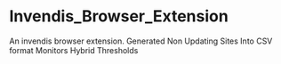 # Invendis_Browser_Extension
An invendis browser extension.
Generated Non Updating Sites Into CSV format
Monitors Hybrid Thresholds
